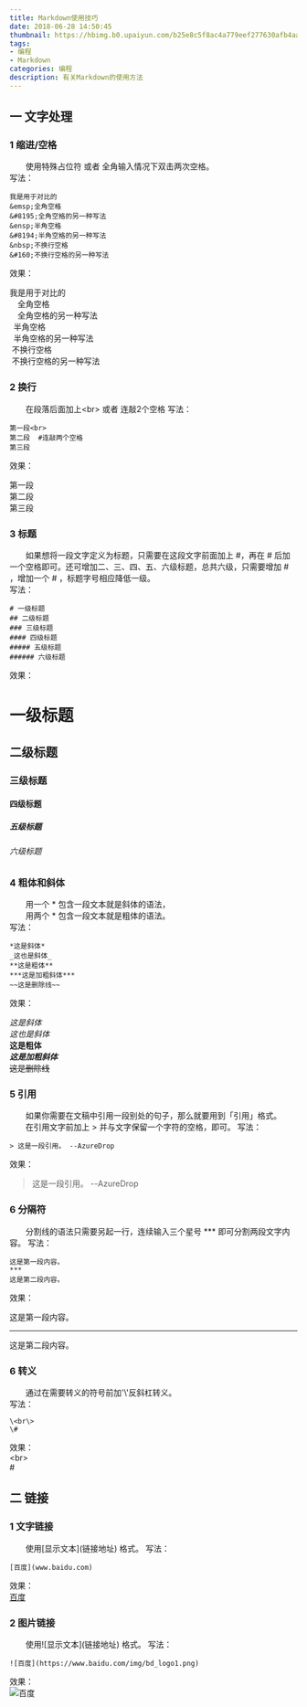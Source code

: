 ```yaml
---
title: Markdown使用技巧
date: 2018-06-28 14:50:45
thumbnail: https://hbimg.b0.upaiyun.com/b25e8c5f8ac4a779eef277630afb4aa6ff086e311a42-0JeLmp_fw658
tags:
- 编程
- Markdown
categories: 编程
description: 有关Markdown的使用方法
---
```

## 一 文字处理
### 1 缩进/空格
&emsp;&emsp;使用特殊占位符 或者 全角输入情况下双击两次空格。  
写法：  
<!--more-->
    我是用于对比的
    &emsp;全角空格
    &#8195;全角空格的另一种写法
    &ensp;半角空格
    &#8194;半角空格的另一种写法
    &nbsp;不换行空格
    &#160;不换行空格的另一种写法
效果：  

我是用于对比的  
&emsp;全角空格  
&#8195;全角空格的另一种写法  
&ensp;半角空格  
&#8194;半角空格的另一种写法  
&nbsp;不换行空格  
&#160;不换行空格的另一种写法  

### 2 换行
&emsp;&emsp;在段落后面加上\<br\> 或者 连敲2个空格
写法：

    第一段<br>
    第二段  #连敲两个空格
    第三段
效果：  

第一段<br>
第二段  
第三段

### 3 标题
&emsp;&emsp;如果想将一段文字定义为标题，只需要在这段文字前面加上 #，再在 # 后加一个空格即可。还可增加二、三、四、五、六级标题，总共六级，只需要增加 # ，增加一个 # ，标题字号相应降低一级。  
写法：  

    # 一级标题
    ## 二级标题
    ### 三级标题
    #### 四级标题
    ##### 五级标题
    ###### 六级标题
效果：  

# 一级标题
## 二级标题
### 三级标题
#### 四级标题
##### 五级标题
###### 六级标题

### 4 粗体和斜体
&emsp;&emsp;用一个 * 包含一段文本就是斜体的语法，  
&emsp;&emsp;用两个 * 包含一段文本就是粗体的语法。  
写法：  

    *这是斜体*
    _这也是斜体_
    **这是粗体**
    ***这是加粗斜体***
    ~~这是删除线~~
效果：  

*这是斜体*  
_这也是斜体_  
**这是粗体**  
***这是加粗斜体***  
~~这是删除线~~  

### 5 引用
&emsp;&emsp;如果你需要在文稿中引用一段别处的句子，那么就要用到「引用」格式。
&emsp;&emsp;在引用文字前加上 > 并与文字保留一个字符的空格，即可。
写法：

    > 这是一段引用。 --AzureDrop
效果：

> 这是一段引用。 --AzureDrop

### 6 分隔符
&emsp;&emsp;分割线的语法只需要另起一行，连续输入三个星号 *** 即可分割两段文字内容。
写法：

    这是第一段内容。
    ***
    这是第二段内容。
效果：

这是第一段内容。
***
这是第二段内容。

### 6 转义
&emsp;&emsp;通过在需要转义的符号前加'\\'反斜杠转义。  
写法：

    \<br\>
    \#
效果：  
\<br\>  
\#
## 二 链接
### 1 文字链接
&emsp;&emsp;使用\[显示文本](链接地址) 格式。
写法：  

    [百度](www.baidu.com)
效果：  
[百度](www.baidu.com)
### 2 图片链接
&emsp;&emsp;使用!\[显示文本](链接地址) 格式。
写法：  

    ![百度](https://www.baidu.com/img/bd_logo1.png)
效果：  
![百度](https://www.baidu.com/img/bd_logo1.png)